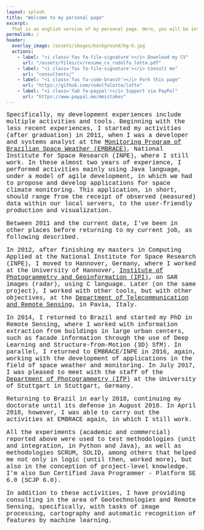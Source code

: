 ```yaml
---
layout: splash
title: "Welcome to my personal page"
excerpt: 
  That is an english version of my personal page. Here, you will be introduced to a summary of my work, my skills, works, and what I've done in the past years!<br/>    
permalink: /
header:  
  overlay_image: /assets/images/background/bg-6.jpg  
  actions:      
    - label: "<i class='fas fa-file-signature'></i> Download my CV"
      url: "/assets/files/cv/resume_cv_rodolfo_lotte.pdf"
    - label: "<i class='fas fa-file-signature'></i> Consult me"
      url: "consultants/"
    - label: "<i class='fas fa-code-branch'></i> Fork this page"
      url: "https://github.com/rodolfolotte/lotte"
    - label: "<i class='fab fa-paypal'></i> Support via PayPal"
      url: "https://www.paypal.me/mmistakes"
---
```

<!-- Especificamente, minhas experiências com desenvolvimento compreende atividades e ferramentas diversas. Iniciando pelas experiências menos recentes, iniciei minhas atividades (após graduação) em 2011, quando exerci a atividade de desenvolvedor e analista de sistemas no departamento de Clima Espacial, no INPE, onde ainda trabalho. Nestes quase dois anos de experiência, exerci atividades utilizando principalmente linguagem Java, sob modelo de desenvolvimento ágil, na qual tínhamos que propor e desenvolver aplicações para monitoramento de clima espacial. Esta aplicação, em suma, deveria abranger desde o recebimento de dados observados (medidos) dentro dos nossos servidores locais, até a produção e visualização amigável ao usuário. 

Entre 2011 e a presente data, estive em outros lugares antes de retornar para meu atual emprego. 

Em 2012, após terminar meu mestrado em Computação Aplicada, no Instituto Nacional de Pesquisas Espaciais (INPE), me mudei para Hannover, Alemanha, onde trabalhei na Universidade de Hannover (Instituto de Geoinformação e Fotogrametria - IPI), exercendo atividades de reconhecimento de padrão sobre imagens SAR (radar), utilizando linguagem C. Em seguida (sobre o mesmo projeto), trabalhei com outras ferramentas, porém com outros objetivos, na Universidade de Pavia (UPV), em Pavia, na Itália.  

Em 2014, retornei ao Brasil e iniciei meu doutorado em Sensoriamento Remoto, onde trabalhei com extração de informações de edificações em grandes centros urbanos, tais como informações de fachadas pelo uso de Deep-Learning e técnicas de reconstrução 3D (Structure-from-Motion - SfM). Paralelamente, retornei ao EMBRACE/INPE em 2016, novamente, trabalhando com o desenvolvimento de aplicações no âmbito do clima espacial e de monitoramento. Em julho de 2017, tive a satisfação de iteragir com a equipe do departamento de Fotogrametria e Geoinformação (IfP) da Universidade de Stuttgart, em Stuttgart, na Alemanha. 

Retornando ao Brasil no início de 2018,  de continuidade ao meu doutorado até sua defesa em agosto de 2018. Em abril de 2018, porém, consegui exercer as atividades no EMBRACE novamente, na qual ainda trabalho. 

Todas as experiências (acadêmicas e comerciais) relatadas acima, foi utilizada a metodologias de testes (unitários e de integração, em Python e Java), bem como metodologias SCRUM, SOLID, entre outras que me ajudaram não só na lógica (até então trabalhada mais), mas também na concepção de conhecimentos a nível de projetos.

Além dessas atividades, presto consultoria na área de Geotecnologias e Sensoriamento Remoto, especificamente, com tarefas de processamento de imagem, cartografia e reconhecimento automático de feições por aprendizado de máquina. -->
<font face="courier" size="3">
<p>Specifically, my development experiences include multiple activities and tools. Beginning with the less recent experiences, I started my activities (after graduation) in 2011, when I was a developer and systems analyst at the <a href="http://www2.inpe.br/climaespacial/">Monitoring Program of Brazilian Space Weather (EMBRACE)</a>, National Institute for Space Research (INPE), where I still work. In these almost two years of experience, I performed activities mainly using Java language, under a model of agile development, in which we had to propose and develop applications for space climate monitoring. This application, in short, should range from the receipt of observed (measured) data within our local servers, to the user-friendly production and visualization.</p>

<p>Between 2011 and the current date, I've been in other places before returning to my current job, as following described.</p>

<p>In 2012, after finishing my masters in Computing Applied at the National Institute for Space Research (INPE), I moved to Hannover, Germany, where I worked at the University of Hannover, <a href="https://www.ipi.uni-hannover.de/">Institute of Photogrammetry and Geoinformation (IPI)</a>, on SAR images (radar), using C language. Later (on the same project), I worked with other tools, but with other objectives, at the <a href="http://www.unipv.eu/site/home.html">Department of Telecommunication and Remote Sensing</a>, in Pavia, Italy.</p>

<p>In 2014, I returned to Brazil and started my PhD in Remote Sensing, where I worked with information extraction from buildings in large urban centers, such as facade information through the use of Deep Learning and Structure-from-Motion (3D) SfM). In parallel, I returned to EMBRACE/INPE in 2016, again, working with the development of applications in the field of space weather and monitoring. In July 2017, I was pleased to meet with the staff of the <a href="http://www.ifp.uni-stuttgart.de/">Department of Photogrammetry (IfP)</a> at the University of Stuttgart in Stuttgart, Germany.</p>

<p>Returning to Brazil in early 2018, continuing my doctorate until its defense in August 2018. In April 2018, however, I was able to carry out the activities at EMBRACE again, in which I still work.</p>

<p>All the experiments (academic and commercial) reported above were used to test methodologies (unit and integration, in Python and Java), as well as methodologies SCRUM, SOLID, among others that helped me not only in logic (until then, worked more), but also in the conception of project-level knowledge. I'm also Sun Certified Java Programmer - Platform SE 6.0 (SCJP 6.0).</p>

<p>In addition to these activities, I have providing consulting in the area of ​​Geotechnologies and Remote Sensing, specifically, with tasks of image processing, cartography and automatic recognition of features by machine learning.</p>
</font>
